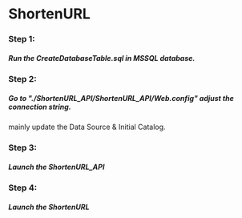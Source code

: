 # ShortenURL

### Step 1:
##### Run the CreateDatabaseTable.sql in MSSQL database.

### Step 2:
##### Go to "./ShortenURL_API/ShortenURL_API/Web.config" adjust the connection string.
mainly update the Data Source & Initial Catalog.

### Step 3:
##### Launch the ShortenURL_API

### Step 4:
##### Launch the ShortenURL